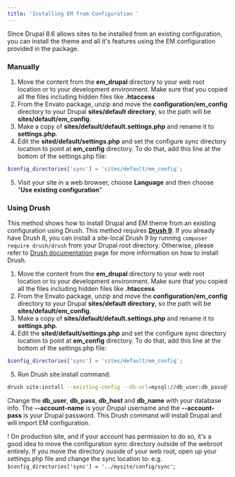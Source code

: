 ```yaml
---
title: 'Installing EM from Configuration '
---
```


Since Drupal 8.6 allows sites to be installed from an existing configuration, you can install the theme and all it's features using the EM configuration provided in the package.

### Manually

1. Move the content from the **em_drupal** directory to your web root location or to your development environment. Make sure that you copied all the files including hidden files like **.htaccess**
2. From the Envato package, unzip and move the **configuration/em_config** directory to your Drupal **sites/default directory**, so the path will be **sites/default/em_config**.
3. Make a copy of **sites/default/default.settings.php** and rename it to **settings.php**. 
4. Edit the **sited/default/settings.php** and set the configure sync directory location to point at **em_config** directory. To do that, add this line at the bottom of the settings.php file:

```php
$config_directories['sync'] = 'sites/default/em_config';
```

5. Visit your site in a web browser, choose **Language** and then choose "**Use existing configuration**"




### Using Drush

This method shows how to install Drupal and EM theme from an existing configuration using Drush. This method requires [**Drush 9**](https://www.drush.org/).
If you already have Drush 8, you can install a site-local Drush 9 by running `composer require drush/drush` from your Drupal root directory. Otherwise, please refer to [Drush documentation](https://docs.drush.org/en/master/install/) page for more information on how to install Drush.

1. Move the content from the **em_drupal** directory to your web root location or to your development environment. Make sure that you copied all the files including hidden files like **.htaccess**
2. From the Envato package, unzip and move the **configuration/em_config** directory to your Drupal **sites/default directory**, so the path will be **sites/default/em_config**.
3. Make a copy of **sites/default/default.settings.php** and rename it to **settings.php**. 
4. Edit the **sited/default/settings.php** and set the configure sync directory location to point at **em_config** directory. To do that, add this line at the bottom of the settings.php file:

```php
$config_directories['sync'] = 'sites/default/em_config';
```

5. Run Drush site:install command:

```sh
drush site:install --existing-config --db-url=mysql://db_user:db_pass@localhost/db_name --account-name="demo" --account-pass="demo"
```
Change the **db_user**, **db_pass**, **db_host** and **db_name** with your database info. The **--account-name** is your Drupal username and the **--account-pass** is your Drupal password. This Drush command will install Drupal and will import EM configuration. 

! On production site, and if your account has permission to do so, it's a good idea to move the configuration sync directory outside of the webroot entirely. If you move the directory ouside of your web root, open up your settings.php file and change the sync location to: e.g. `$config_directories['sync'] = '../mysite/config/sync'`;